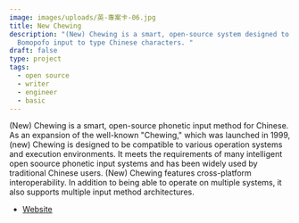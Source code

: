 ```yaml
---
image: images/uploads/英-專案卡-06.jpg
title: New Chewing
description: "(New) Chewing is a smart, open-source system designed to enable
  Bomopofo input to type Chinese characters. "
draft: false
type: project
tags:
  - open source
  - writer
  - engineer
  - basic
---
```

(New) Chewing is a smart, open-source phonetic input method for Chinese. As an expansion of the well-known "Chewing," which was launched in 1999, (new) Chewing is designed to be compatible to various operation systems and execution environments. It meets the requirements of many intelligent open soource phonetic input systems and has been widely used by traditional Chinese users. (New) Chewing features cross-platform interoperability. In addition to being able to operate on multiple systems, it also supports multiple input method architectures.

- [Website](http://chewing.im/)
